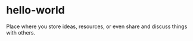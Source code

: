 # hello-world
Place where you store ideas, resources, or even share and discuss things with others.
